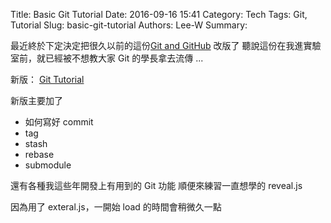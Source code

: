 Title: Basic Git Tutorial
Date: 2016-09-16 15:41
Category: Tech
Tags: Git, Tutorial
Slug: basic-git-tutorial
Authors: Lee-W
Summary:

最近終於下定決定把很久以前的這份[Git and GitHub]({filename}/posts/article/2014/04-git-and-git-hub.md) 改版了
聽說這份在我進實驗室前，就已經被不想教大家 Git 的學長拿去流傳 ...

新版： [Git Tutorial](https://lee-w.github.io/git-tutorial/#/)
<!--more-->

新版主要加了

* 如何寫好 commit
* tag
* stash
* rebase
* submodule

還有各種我這些年開發上有用到的 Git 功能
順便來練習一直想學的 reveal.js

因為用了 exteral.js，一開始 load 的時間會稍微久一點
